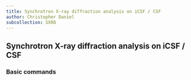 ```yaml
---
title: Synchrotron X-ray diffraction analysis on iCSF / CSF
author: Christopher Daniel
subcollection: SXRD
---
```


## Synchrotron X-ray diffraction analysis on iCSF / CSF

### Basic commands




